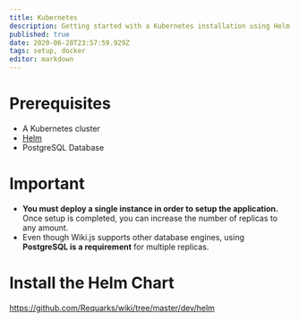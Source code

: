 ```yaml
---
title: Kubernetes
description: Getting started with a Kubernetes installation using Helm Charts
published: true
date: 2020-06-28T23:57:59.929Z
tags: setup, docker
editor: markdown
---
```


# Prerequisites

- A Kubernetes cluster
- [Helm](https://helm.sh/docs/using_helm/#installing-helm)
- PostgreSQL Database

# Important

- **You must deploy a single instance in order to setup the application.** Once setup is completed, you can increase the number of replicas to any amount.
- Even though Wiki.js supports other database engines, using **PostgreSQL is a requirement** for multiple replicas.

# Install the Helm Chart

https://github.com/Requarks/wiki/tree/master/dev/helm